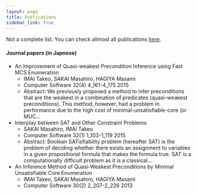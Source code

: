 ```yaml
---
layout: page
title: Publications
sidebar_link: true
---
```

Not a complete list. You can check allmost all publications [here](https://researchmap.jp/bonotake/?lang=english).

#### Journal papers (in Japnese)

- An Improvement of Quasi-weakest Precondition Inference using Fast MCS Enumeration
  - IMAI Takeo, SAKAI Masahiro, HAGIYA Masami
  - Computer Software   32(4) 4_161-4_175   2015
  - Abstract: We previously proposed a method to infer preconditions that are the weakest in a combination of predicates (quasi-weakest preconditions). This method, however, had a problem in performance due to the high cost of minimal-unsatisfiable-core (or MUC...
- Interplay between SAT and Other Constraint Problems
  - SAKAI Masahiro, IMAI Takeo
  - Computer Software   32(1) 1_103-1_119   2015
  - Abstract: Boolean SATisfiability problem (hereafter SAT) is the problem of deciding whether there exists an assignment to variables in a given propositional formula that makes the formula true. SAT is a computationally difficult problem as it is a classical...
- An Inference Method of Quasi-Weakest Preconditions by Minimal Unsatisfiable Core Enumeration
  - IMAI Takeo, SAKAI Masahiro, HAGIYA Masami
  - Computer Software   30(2) 2_207-2_226   2013

